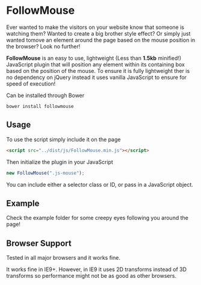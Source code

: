 # FollowMouse

Ever wanted to make the visitors on your website know that someone is watching them? Wanted to create a big brother style effect? Or simply just wanted tomove an element around the page based on the mouse position in the browser? Look no further!

**FollowMouse** is an easy to use, lightweight (Less than **1.5kb** minified!) JavaScript plugin that will position any element within its containing box based on the position of the mouse. To ensure it is fully lightweight ther is no dependency on jQuery instead it uses vanilla JavaScript to ensure for speed of execution!

Can be installed through Bower

```
bower install followmouse
```

## Usage

To use the script simply include it on the page

```html
<script src="../dist/js/FollowMouse.min.js"></script>
```

Then initialize the plugin in your JavaScript

```javascript
new FollowMouse(".js-mouse");
```

You can include either a selector class or ID, or pass in a JavaScript object.

## Example

Check the example folder for some creepy eyes following you around the page!

## Browser Support

Tested in all major browsers and it works fine.

It works fine in IE9+. However, in IE9 it uses 2D transforms instead of 3D transforms so performance might not be as good as other browsers.
